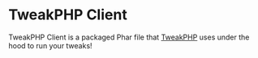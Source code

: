 # TweakPHP Client

TweakPHP Client is a packaged Phar file that [TweakPHP](https://github.com/gander-tools/tweakphp-app) uses under the hood to run your tweaks!
